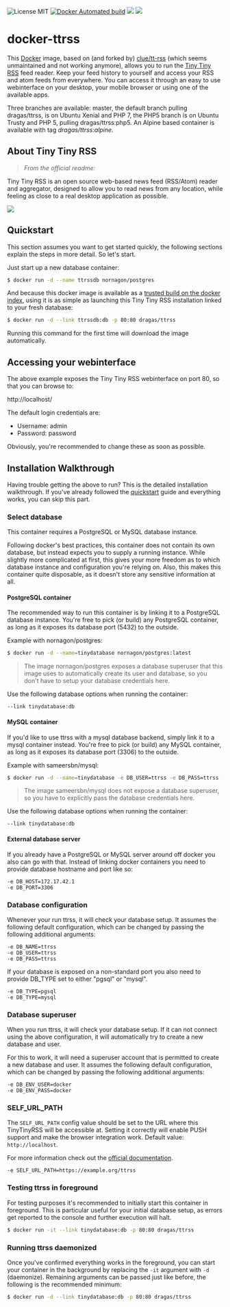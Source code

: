![License MIT](https://img.shields.io/badge/license-MIT-blue.svg) [![Docker Automated build](https://img.shields.io/docker/automated/dragas/ttrss.svg)](https://hub.docker.com/r/dragas/ttrss) [![](https://img.shields.io/docker/stars/dragas/ttrss.svg)](https://hub.docker.com/r/dragas/ttrss) [![](https://img.shields.io/docker/pulls/dragas/ttrss.svg)](https://hub.docker.com/r/dragas/ttrss)


# docker-ttrss

This [Docker](https://www.docker.com) image, based on (and forked by) [clue/tt-rss](https://hub.docker.com/r/clue/ttrss/) (which seems unmaintained and not working anymore), allows you to run the [Tiny Tiny RSS](http://tt-rss.org) feed reader.
Keep your feed history to yourself and access your RSS and atom feeds from everywhere.
You can access it through an easy to use webinterface on your desktop, your mobile browser
or using one of the available apps.

Three branches are available: master, the default branch pulling dragas/ttrss, is on Ubuntu Xenial and PHP 7, the PHP5 branch is on Ubuntu Trusty and PHP 5, pulling dragas/ttrss:php5. An Alpine based container is available with tag *dragas/ttrss:alpine*.

## About Tiny Tiny RSS

> *From the official readme:*

Tiny Tiny RSS is an open source web-based news feed (RSS/Atom) reader and aggregator,
designed to allow you to read news from any location,
while feeling as close to a real desktop application as possible.

![](http://tt-rss.org/images/1.9/1.jpg)

## Quickstart

This section assumes you want to get started quickly, the following sections explain the
steps in more detail. So let's start.

Just start up a new database container:

```bash
$ docker run -d --name ttrssdb nornagon/postgres
```

And because this docker image is available as a [trusted build on the docker index](https://hub.docker.com/r/dragas/ttrss/),
using it is as simple as launching this Tiny Tiny RSS installation linked to your fresh database:

```bash
$ docker run -d --link ttrssdb:db -p 80:80 dragas/ttrss
```

Running this command for the first time will download the image automatically.

## Accessing your webinterface

The above example exposes the Tiny Tiny RSS webinterface on port 80, so that you can browse to:

http://localhost/

The default login credentials are:

* Username: admin
* Password: password

Obviously, you're recommended to change these as soon as possible.

## Installation Walkthrough

Having trouble getting the above to run?
This is the detailed installation walkthrough.
If you've already followed the [quickstart](#quickstart) guide and everything works, you can skip this part.

### Select database

This container requires a PostgreSQL or MySQL database instance.

Following docker's best practices, this container does not contain its own database,
but instead expects you to supply a running instance.
While slightly more complicated at first, this gives your more freedom as to which
database instance and configuration you're relying on.
Also, this makes this container quite disposable, as it doesn't store any sensitive
information at all.

#### PostgreSQL container

The recommended way to run this container is by linking it to a PostgreSQL database instance.
You're free to pick (or build) any PostgreSQL container, as long as it exposes
its database port (5432) to the outside.

Example with nornagon/postgres:

```bash
$ docker run -d --name=tinydatabase nornagon/postgres:latest
```

> The image nornagon/postgres exposes a database superuser that this image uses
to automatically create its user and database,
so you don't have to setup your database credentials here.

Use the following database options when running the container:

```
--link tinydatabase:db
```

#### MySQL container

If you'd like to use ttrss with a mysql database backend, simply link it to a
mysql container instead.
You're free to pick (or build) any MySQL container, as long as it exposes
its database port (3306) to the outside.

Example with sameersbn/mysql:

```bash
$ docker run -d --name=tinydatabase -e DB_USER=ttrss -e DB_PASS=ttrss -e DB_NAME=ttrss sameersbn/mysql:latest
```

> The image sameersbn/mysql does not expose a database superuser,
so you have to explicitly pass the database credentials here.

Use the following database options when running the container:

```
--link tinydatabase:db
```

#### External database server

If you already have a PostgreSQL or MySQL server around off docker you also can go with that.
Instead of linking docker containers you need to provide database hostname and port like so:

```
-e DB_HOST=172.17.42.1
-e DB_PORT=3306
```

### Database configuration

Whenever your run ttrss, it will check your database setup. It assumes the following
default configuration, which can be changed by passing the following additional arguments:

```
-e DB_NAME=ttrss
-e DB_USER=ttrss
-e DB_PASS=ttrss
```

If your database is exposed on a non-standard port you also need to provide DB_TYPE set
to either "pgsql" or "mysql".

```
-e DB_TYPE=pgsql
-e DB_TYPE=mysql
```

### Database superuser

When you run ttrss, it will check your database setup. If it can not connect using the above
configuration, it will automatically try to create a new database and user.

For this to work, it will need a superuser account that is permitted to create a new database
and user. It assumes the following default configuration, which can be changed by passing the
following additional arguments:

```
-e DB_ENV_USER=docker
-e DB_ENV_PASS=docker
```

### SELF_URL_PATH

The `SELF_URL_PATH` config value should be set to the URL where this TinyTinyRSS
will be accessible at. Setting it correctly will enable PUSH support and make
the browser integration work. Default value: `http://localhost`.

For more information check out the [official documentation](https://github.com/gothfox/Tiny-Tiny-RSS/blob/master/config.php-dist#L22).

```
-e SELF_URL_PATH=https://example.org/ttrss
```

### Testing ttrss in foreground

For testing purposes it's recommended to initially start this container in foreground.
This is particular useful for your initial database setup, as errors get reported to
the console and further execution will halt.

```bash
$ docker run -it --link tinydatabase:db -p 80:80 dragas/ttrss
```

### Running ttrss daemonized

Once you've confirmed everything works in the foreground, you can start your container
in the background by replacing the `-it` argument with `-d` (daemonize).
Remaining arguments can be passed just like before, the following is the recommended
minimum:

```bash
$ docker run -d --link tinydatabase:db -p 80:80 dragas/ttrss
```
